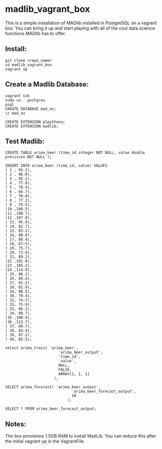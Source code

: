 # madlib_vagrant_box

This is a simple installation of MADlib installed in PostgreSQL on a vagrant box. You can bring it up and start playing with all of the cool data science functions MADlib has to offer.


## Install:


    git clone <repo_name>
    cd madlib_vagrant_box
    vagrant up


## Create a Madlib Database:


    vagrant ssh
    sudo su - postgres
    psql 
    CREATE DATABASE mad_ex;
    \c mad_ex

    CREATE EXTENSION plpythonu;
    CREATE EXTENSION madlib;


## Test Madlib:


    CREATE TABLE arima_beer (time_id integer NOT NULL, value double precision NOT NULL );
    
    INSERT INTO arima_beer (time_id, value) VALUES
    ( 1 , 93.2),
    ( 2 , 96.0),
    ( 3 , 95.2),
    ( 4 , 77.0),
    ( 5 , 70.9),
    ( 6 , 64.7),
    ( 7 , 70.0),
    ( 8 , 77.2),
    ( 9 , 79.5),
    (10 ,100.5),
    (11 ,100.7),
    (12 ,107.0),
    ( 13, 95.9),
    ( 14, 82.7),
    ( 15, 83.2),
    ( 16, 80.0),
    ( 17, 80.4),
    ( 18, 67.5),
    ( 19, 75.7),
    ( 20, 71.0),
    ( 21, 89.2),
    (22 ,101.0),
    (23 ,105.2),
    (24 ,114.0),
    ( 25, 96.2),
    ( 26, 84.4),
    ( 27, 91.2),
    ( 28, 81.9),
    ( 29, 80.5),
    ( 30, 70.4),
    ( 31, 74.7),
    ( 32, 75.9),
    ( 33, 86.2),
    ( 34, 98.7),
    (35 ,100.9),
    (36 ,113.7),
    ( 37, 89.7),
    ( 38, 84.4),
    ( 39, 87.2),
    ( 40, 85.5);
    
    select arima_train( 'arima_beer',
                            'arima_beer_output',
                            'time_id',
                            'value',
                            NULL,
                            FALSE,
                            ARRAY[1, 1, 1]
                          );
    
    SELECT arima_forecast( 'arima_beer_output',
                                  'arima_beer_forecast_output',
                                  10
                                );
    
    SELECT * FROM arima_beer_forecast_output;



## Notes:


The box provisions 1.5GB RAM to install MadLib. You can reduce this after the initial vagrant up in the VagrantFile.

